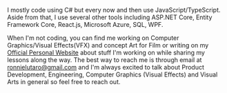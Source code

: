 I mostly code using C# but every now and then use JavaScript/TypeScript. Aside from that, I use several other tools including ASP.NET Core, Entity Framework Core, React.js, Microsoft Azure, SQL, WPF. 

When I'm not coding, you can find me working on Computer Graphics/Visual Effects(VFX) and concept Art for Film or writing on my [Official Personal Website](https://ronnielutalo.github.io/blog/) about stuff I'm working on while sharing my lessons along the way. The best way to reach me is through email at ronnielutaro@gmail.com and I'm always excited to talk about Product Development, Engineering, Computer Graphics (Visual Effects) and Visual Arts in general so feel free to reach out.
